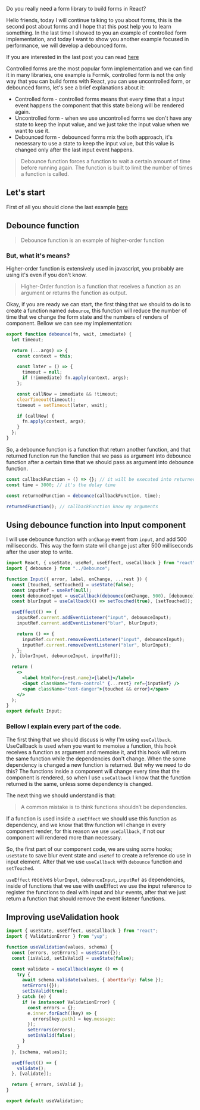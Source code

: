 Do you really need a form library to build forms in React?

Hello friends, today I will continue talking to you about forms, this is the second post about forms and I hope that this post help you to learn something. In the last time I showed to you an example of controlled form implementation, and today I want to show you another example focused in performance, we will develop a debounced form.

If you are interested in the last post you can read [here](https://dev.to/jucian0/reactjs-building-forms-236m)

Controlled forms are the most popular form implementation and we can find it in many libraries, one example is Formik, controlled form is not the only way that you can build forms with React, you can use uncontrolled form, or debounced forms, let's see a brief explanations about it:

- Controlled form - controlled forms means that every time that a input event happens the component that this state belong will be rendered again.
- Uncontrolled form - when we use uncontrolled forms we don't have any state to keep the input value, and we just take the input value when we want to use it.
- Debounced form - debounced forms mix the both approach, it's necessary to use a state to keep the input value, but this value is changed only after the last input event happens.

> Debounce function forces a function to wait a certain amount of time before running again. The function is built to limit the number of times a function is called.

## Let's start

First of all you should clone the last example [here](https://github.com/Jucian0/react-form-controlled)

## Debounce function

> Debounce function is an example of higher-order function

### But, what it's means?

Higher-order function is extensively used in javascript, you probably are using it's even if you don't know.

> Higher-Order function is a function that receives a function as an argument or returns the function as output.

Okay, if you are ready we can start, the first thing that we should to do is to create a function named `debounce`, this function will reduce the number of time that we change the form state and the numbers of renders of component. Bellow we can see my implementation:

```javascript
export function debounce(fn, wait, immediate) {
  let timeout;

  return (...args) => {
    const context = this;

    const later = () => {
      timeout = null;
      if (!immediate) fn.apply(context, args);
    };

    const callNow = immediate && !timeout;
    clearTimeout(timeout);
    timeout = setTimeout(later, wait);

    if (callNow) {
      fn.apply(context, args);
    }
  };
}
```

So, a debounce function is a function that return another function, and that returned function run the function that we pass as argument into debounce function after a certain time that we should pass as argument into debounce function.

```javascript
const callbackFunction = () => {}; // it will be executed into returned function
const time = 3000; // it's the delay time

const returnedFunction = debounce(callbackFunction, time);

returnedFunction(); // callbackFunction know my arguments
```

## Using debounce function into Input component

I will use debounce function with `onChange` event from `input`, and add 500 milliseconds. This way the form state will change just after 500 milliseconds after the user stop to write.

```jsx
import React, { useState, useRef, useEffect, useCallback } from "react";
import { debounce } from "../Debounce";

function Input({ error, label, onChange, ...rest }) {
  const [touched, setTouched] = useState(false);
  const inputRef = useRef(null);
  const debounceInput = useCallback(debounce(onChange, 500), [debounce]);
  const blurInput = useCallback(() => setTouched(true), [setTouched]);

  useEffect(() => {
    inputRef.current.addEventListener("input", debounceInput);
    inputRef.current.addEventListener("blur", blurInput);

    return () => {
      inputRef.current.removeEventListener("input", debounceInput);
      inputRef.current.removeEventListener("blur", blurInput);
    };
  }, [blurInput, debounceInput, inputRef]);

  return (
    <>
      <label htmlFor={rest.name}>{label}</label>
      <input className="form-control" {...rest} ref={inputRef} />
      <span className="text-danger">{touched && error}</span>
    </>
  );
}
export default Input;
```

### Bellow I explain every part of the code.

The first thing that we should discuss is why I'm using `useCallback`. UseCallback is used when you want to memoise a function, this hook receives a function as argument and memoise it, and this hook will return the same function while the dependencies don't change. When the some dependency is changed a new function is returned. But why we need to do this? The functions inside a component will change every time that the component is rendered, so when I use `useCallback` I know that the function returned is the same, unless some dependency is changed.

The next thing we should understand is that:

> A common mistake is to think functions shouldn’t be dependencies.

If a function is used inside a `useEffect` we should use this function as dependency, and we know that thw function will change in every component render, for this reason we use `useCallback`, if not our component will rendered more than necessary.

So, the first part of our component code, we are using some hooks; `useState` to save blur event state and `useRef` to create a reference do use in input element. After that we use `useCallback` with `debounce` function and `setTouched`.

`useEffect` receives `blurInput`, `debounceInput`, `inputRef` as dependencies, inside of functions that we use with useEffect we use the input reference to register the functions to deal with input and blur events, after that we just return a function that should remove the event listener functions.

## Improving useValidation hook

```javascript
import { useState, useEffect, useCallback } from "react";
import { ValidationError } from "yup";

function useValidation(values, schema) {
  const [errors, setErrors] = useState({});
  const [isValid, setIsValid] = useState(false);

  const validate = useCallback(async () => {
    try {
      await schema.validate(values, { abortEarly: false });
      setErrors({});
      setIsValid(true);
    } catch (e) {
      if (e instanceof ValidationError) {
        const errors = {};
        e.inner.forEach((key) => {
          errors[key.path] = key.message;
        });
        setErrors(errors);
        setIsValid(false);
      }
    }
  }, [schema, values]);

  useEffect(() => {
    validate();
  }, [validate]);

  return { errors, isValid };
}

export default useValidation;
```
